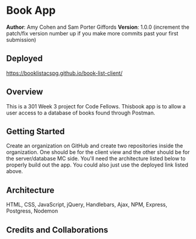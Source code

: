 # Book App

**Author**: Amy Cohen and Sam Porter Giffords
**Version**: 1.0.0 (increment the patch/fix version number up if you make more commits past your first submission)

## Deployed
 https://booklistacspg.github.io/book-list-client/

## Overview
<!-- Provide a high level overview of what this application is and why you are building it, beyond the fact that it's an assignment for a Code Fellows 301 class. (i.e. What's your problem domain?) -->
This is a 301 Week 3 project for Code Fellows.  Thisbook app is to allow a user access to a database of books found through Postman.

## Getting Started
<!-- What are the steps that a user must take in order to build this app on their own machine and get it running? -->
Create an organization on GitHub and create two repositories inside the organization. One should be for the client view and the other should be for the server/database MC side.  You'll need the architecture listed below to properly build out the app.  You could also just use the deployed link listed above.

## Architecture
<!-- Provide a detailed description of the application design. What technologies (languages, libraries, etc) you're using, and any other relevant design information. -->
HTML, CSS, JavaScript, jQuery, Handlebars, Ajax, NPM, Express, Postgress, Nodemon

<!-- ## Change Log
Use this are to document the iterative changes made to your application as each feature is successfully implemented. Use time stamps. Here's an examples:

01-01-2001 4:59pm - Application now has a fully-functional express server, with GET and POST routes for the book resource. -->

## Credits and Collaborations
<!-- Give credit (and a link) to other people or resources that helped you build this application. -->


